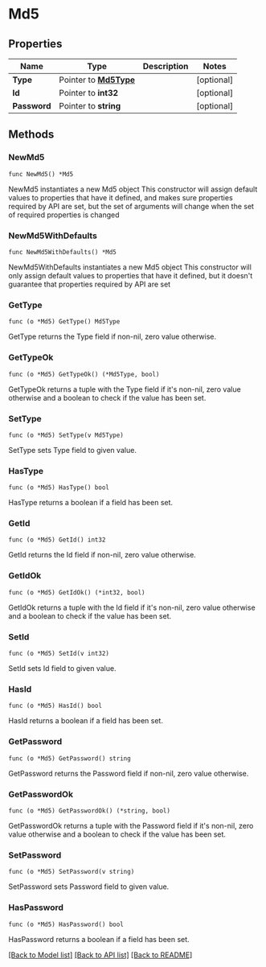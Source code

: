 # Md5

## Properties

Name | Type | Description | Notes
------------ | ------------- | ------------- | -------------
**Type** | Pointer to [**Md5Type**](Md5Type.md) |  | [optional] 
**Id** | Pointer to **int32** |  | [optional] 
**Password** | Pointer to **string** |  | [optional] 

## Methods

### NewMd5

`func NewMd5() *Md5`

NewMd5 instantiates a new Md5 object
This constructor will assign default values to properties that have it defined,
and makes sure properties required by API are set, but the set of arguments
will change when the set of required properties is changed

### NewMd5WithDefaults

`func NewMd5WithDefaults() *Md5`

NewMd5WithDefaults instantiates a new Md5 object
This constructor will only assign default values to properties that have it defined,
but it doesn't guarantee that properties required by API are set

### GetType

`func (o *Md5) GetType() Md5Type`

GetType returns the Type field if non-nil, zero value otherwise.

### GetTypeOk

`func (o *Md5) GetTypeOk() (*Md5Type, bool)`

GetTypeOk returns a tuple with the Type field if it's non-nil, zero value otherwise
and a boolean to check if the value has been set.

### SetType

`func (o *Md5) SetType(v Md5Type)`

SetType sets Type field to given value.

### HasType

`func (o *Md5) HasType() bool`

HasType returns a boolean if a field has been set.

### GetId

`func (o *Md5) GetId() int32`

GetId returns the Id field if non-nil, zero value otherwise.

### GetIdOk

`func (o *Md5) GetIdOk() (*int32, bool)`

GetIdOk returns a tuple with the Id field if it's non-nil, zero value otherwise
and a boolean to check if the value has been set.

### SetId

`func (o *Md5) SetId(v int32)`

SetId sets Id field to given value.

### HasId

`func (o *Md5) HasId() bool`

HasId returns a boolean if a field has been set.

### GetPassword

`func (o *Md5) GetPassword() string`

GetPassword returns the Password field if non-nil, zero value otherwise.

### GetPasswordOk

`func (o *Md5) GetPasswordOk() (*string, bool)`

GetPasswordOk returns a tuple with the Password field if it's non-nil, zero value otherwise
and a boolean to check if the value has been set.

### SetPassword

`func (o *Md5) SetPassword(v string)`

SetPassword sets Password field to given value.

### HasPassword

`func (o *Md5) HasPassword() bool`

HasPassword returns a boolean if a field has been set.


[[Back to Model list]](../README.md#documentation-for-models) [[Back to API list]](../README.md#documentation-for-api-endpoints) [[Back to README]](../README.md)


